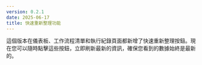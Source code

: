 ```yaml
---
version: 0.2.1
date: 2025-06-17
title: 快速重新整理功能
---
```


這個版本在儀表板、工作流程清單和執行紀錄頁面都新增了快速重新整理按鈕。現在您可以隨時點擊這些按鈕，立即刷新最新的資訊，確保您看到的數據始終是最新的。

